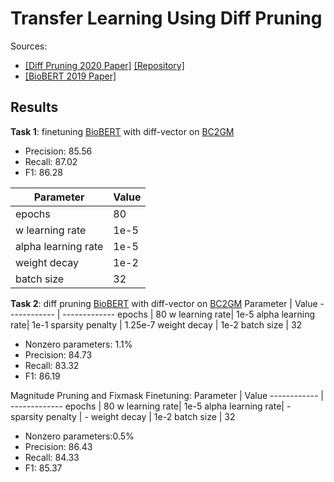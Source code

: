 # Transfer Learning Using Diff Pruning
Sources:
 - [[Diff Pruning 2020 Paper]](https://arxiv.org/abs/2012.07463) [[Repository]](https://github.com/dguo98/DiffPruning)
 - [[BioBERT 2019 Paper]](https://academic.oup.com/bioinformatics/article/36/4/1234/5566506)

## Results

**Task 1**: finetuning [BioBERT](https://github.com/dmis-lab/biobert-pytorch) with diff-vector on [BC2GM](https://github.com/cambridgeltl/MTL-Bioinformatics-2016/tree/master/data/BC2GM-IOBES)

  - Precision:   85.56
  - Recall:   87.02
  - F1: 86.28

 

Parameter  | Value
------------ | -------------
epochs       | 80
w learning rate| 1e-5
alpha learning rate| 1e-5
weight decay | 1e-2
batch size   | 32



**Task 2**: diff pruning [BioBERT](https://github.com/dmis-lab/biobert-pytorch) with diff-vector on [BC2GM](https://github.com/cambridgeltl/MTL-Bioinformatics-2016/tree/master/data/BC2GM-IOBES)
Parameter  | Value
------------ | -------------
epochs       | 80
w learning rate| 1e-5
alpha learning rate| 1e-1
sparsity penalty | 1.25e-7
weight decay | 1e-2
batch size   | 32

  - Nonzero parameters: 1.1%
  - Precision:   84.73
  - Recall:   83.32
  - F1: 86.19

Magnitude Pruning and Fixmask Finetuning:
Parameter  | Value
------------ | -------------
epochs       | 80
w learning rate| 1e-5
alpha learning rate| -
sparsity penalty | -
weight decay | 1e-2
batch size   | 32

  - Nonzero parameters:0.5%
  - Precision:   86.43
  - Recall:   84.33
  - F1: 85.37
